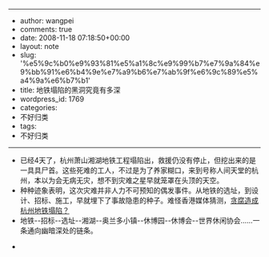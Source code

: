 - --
- author: wangpei
- comments: true
- date: 2008-11-18 07:18:50+00:00
- layout: note
- slug: '%e5%9c%b0%e9%93%81%e5%a1%8c%e9%99%b7%e7%9a%84%e9%bb%91%e6%b4%9e%e7%a9%b6%e7%ab%9f%e6%9c%89%e5%a4%9a%e6%b7%b1'
- title: 地铁塌陷的黑洞究竟有多深
- wordpress_id: 1769
- categories:
- 不好归类
- tags:
- 不好归类
- --
- 已经4天了，杭州萧山湘湖地铁工程塌陷出，救援仍没有停止，但挖出来的是一具具尸首。这些死难的工人，不过是为了养家糊口，来到号称人间天堂的杭州，本以为会无病无灾，想不到灾难之星早就笼罩在头顶的天空。  
- 种种迹象表明，这次灾难并非人力不可预知的偶发事件。从地铁的选址，到设计、招标、施工，早就埋下了事故隐患的种子。难怪香港媒体猜测，[贪腐造成杭州地铁塌陷？](http://www.paowang.com/cgi-bin/forum/viewpost.cgi?which=paowang&id=784795)  
- 地铁--招标--选址--湘湖--奥兰多小镇--休博园--休博会--世界休闲协会……一条通向幽暗深处的链条。  
- <blockquote></blockquote>
